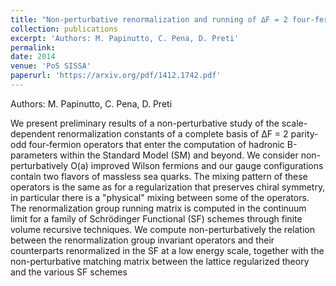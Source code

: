 ```yaml
---
title: "Non-perturbative renormalization and running of ∆F = 2 four-fermion operators in the SF scheme"
collection: publications
excerpt: 'Authors: M. Papinutto, C. Pena, D. Preti'
permalink: 
date: 2014
venue: 'PoS SISSA'
paperurl: 'https://arxiv.org/pdf/1412.1742.pdf'
---
```

Authors: M. Papinutto, C. Pena, D. Preti

We present preliminary results of a non-perturbative study of the scale-dependent renormalization constants of a complete basis of ∆F = 2 parity-odd four-fermion operators that enter the
computation of hadronic B-parameters within the Standard Model (SM) and beyond. We consider non-perturbatively O(a) improved Wilson fermions and our gauge configurations contain
two flavors of massless sea quarks. The mixing pattern of these operators is the same as for a
regularization that preserves chiral symmetry, in particular there is a "physical" mixing between
some of the operators. The renormalization group running matrix is computed in the continuum limit for a family of Schrödinger Functional (SF) schemes through finite volume recursive
techniques. We compute non-perturbatively the relation between the renormalization group invariant operators and their counterparts renormalized in the SF at a low energy scale, together
with the non-perturbative matching matrix between the lattice regularized theory and the various
SF schemes

